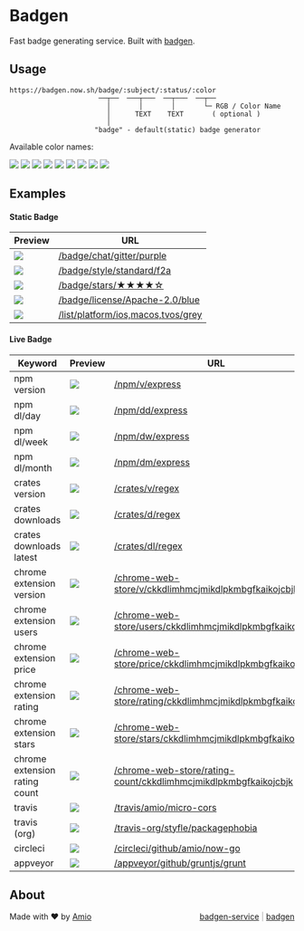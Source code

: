 # Badgen

Fast badge generating service. Built with [badgen](https://github.com/amio/badgen).

## Usage

```
https://badgen.now.sh/badge/:subject/:status/:color
                      ──┬──  ───┬───  ──┬───  ──┬──
                        │       │       │       └─ RGB / Color Name
                        │      TEXT    TEXT       ( optional )
                        │
                     "badge" - default(static) badge generator
```

Available color names:

![](/badge/color/blue/blue)
![](/badge/color/cyan/cyan)
![](/badge/color/green/green)
![](/badge/color/yellow/yellow)
![](/badge/color/orange/orange)
![](/badge/color/red/red)
![](/badge/color/pink/pink)
![](/badge/color/purple/purple)
![](/badge/color/grey/grey)

## Examples

#### Static Badge

| Preview | URL |
| --- | --- |
|![](/badge/chat/gitter/purple) | [/badge/chat/gitter/purple](/badge/chat/gitter/purple) |
|![](/badge/style/standard/f2a) | [/badge/style/standard/f2a](/badge/style/standard/f2a) |
|![](/badge/stars/★★★★☆) | [/badge/stars/★★★★☆](/badge/stars/★★★★☆) |
|![](/badge/license/Apache-2.0/blue) | [/badge/license/Apache-2.0/blue](/badge/license/Apache-2.0/blue) |
|![](/list/platform/ios,macos,tvos/grey) | [/list/platform/ios,macos,tvos/grey](/list/platform/ios,macos,tvos/grey) |

#### Live Badge

| Keyword | Preview | URL |
| --- | --- | --- |
| npm version | ![](/npm/v/express) | [/npm/v/express](/npm/v/express) |
| npm dl/day | ![](/npm/dd/express) | [/npm/dd/express](/npm/dd/express) |
| npm dl/week | ![](/npm/dw/express) | [/npm/dw/express](/npm/dw/express) |
| npm dl/month | ![](/npm/dm/express) | [/npm/dm/express](/npm/dm/express) |
| crates version | ![](/crates/v/regex) | [/crates/v/regex](/crates/v/regex) |
| crates downloads | ![](/crates/d/regex) | [/crates/d/regex](/crates/d/regex) |
| crates downloads latest | ![](/crates/dl/regex) | [/crates/dl/regex](/crates/dl/regex) |
| chrome extension version | ![](/chrome-web-store/v/ckkdlimhmcjmikdlpkmbgfkaikojcbjk) | [/chrome-web-store/v/ckkdlimhmcjmikdlpkmbgfkaikojcbjk](/chrome-web-store/v/ckkdlimhmcjmikdlpkmbgfkaikojcbjk)
| chrome extension users | ![](/chrome-web-store/users/ckkdlimhmcjmikdlpkmbgfkaikojcbjk) | [/chrome-web-store/users/ckkdlimhmcjmikdlpkmbgfkaikojcbjk](/chrome-web-store/users/ckkdlimhmcjmikdlpkmbgfkaikojcbjk)
| chrome extension price | ![](/chrome-web-store/price/ckkdlimhmcjmikdlpkmbgfkaikojcbjk) | [/chrome-web-store/price/ckkdlimhmcjmikdlpkmbgfkaikojcbjk](/chrome-web-store/price/ckkdlimhmcjmikdlpkmbgfkaikojcbjk)
| chrome extension rating | ![](/chrome-web-store/rating/ckkdlimhmcjmikdlpkmbgfkaikojcbjk) | [/chrome-web-store/rating/ckkdlimhmcjmikdlpkmbgfkaikojcbjk](/chrome-web-store/rating/ckkdlimhmcjmikdlpkmbgfkaikojcbjk)
| chrome extension stars | ![](/chrome-web-store/stars/ckkdlimhmcjmikdlpkmbgfkaikojcbjk) | [/chrome-web-store/stars/ckkdlimhmcjmikdlpkmbgfkaikojcbjk](/chrome-web-store/stars/ckkdlimhmcjmikdlpkmbgfkaikojcbjk)
| chrome extension rating count | ![](/chrome-web-store/rating-count/ckkdlimhmcjmikdlpkmbgfkaikojcbjk) | [/chrome-web-store/rating-count/ckkdlimhmcjmikdlpkmbgfkaikojcbjk](/chrome-web-store/rating-count/ckkdlimhmcjmikdlpkmbgfkaikojcbjk)
| travis | ![](/travis/amio/micro-cors) | [/travis/amio/micro-cors](/travis/amio/micro-cors) |
| travis (org) | ![](/travis-org/styfle/packagephobia) | [/travis-org/styfle/packagephobia](/travis-org/styfle/packagephobia) |
| circleci | ![](/circleci/github/amio/now-go) | [/circleci/github/amio/now-go](/circleci/github/amio/now-go) |
| appveyor | ![](/appveyor/github/gruntjs/grunt) | [/appveyor/github/gruntjs/grunt](/appveyor/github/gruntjs/grunt) |

## About

Made with ❤️ by [Amio](https://github.com/amio)
<span style="float:right; color: #AAA">
  <a href="https://github.com/amio/badgen-service">badgen-service</a> |
  <a href="https://github.com/amio/badgen">badgen</a>
</span>
